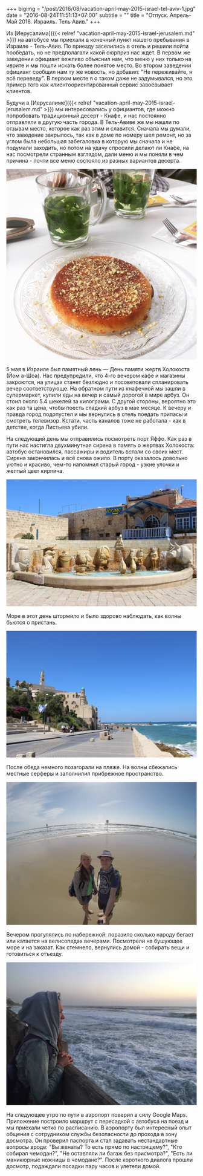 +++
bigimg = "/post/2016/08/vacation-april-may-2015-israel-tel-aviv-1.jpg"
date = "2016-08-24T11:51:13+07:00"
subtitle = ""
title = "Отпуск. Апрель-Май 2016. Израиль. Тель Авив."
+++

Из [Иерусалима]({{< relref "vacation-april-may-2015-israel-jerusalem.md" >}}) на автобусе мы приехали в конечный пункт нашего пребывания в Израиле - Тель-Авив. По приезду заселились в отель и решили пойти пообедать, но не предполагали какой сюрприз нас ждет. В первом же заведении официант вежливо объяснил нам, что меню у них только на иврите и мы пошли искать более понятое место. Во втором заведении официант сообщил нам ту же новость, но добавил: "Не переживайте, я всё переведу". В первом месте я о таком даже не задумывался, но это пример того как клиентоориентированный сервис завоёвывает клиентов.

Будучи в [Иерусалиме]({{< relref "vacation-april-may-2015-israel-jerusalem.md" >}}) мы интересовались у официантов, где можно попробовать традиционный десерт - Кнафе, и нас постоянно отправляли в другую часть города. В Тель-Авиве же мы нашли по отзывам место, которое как раз этим и славится. Сначала мы думали, что заведение закрылось, так как в доме по номеру шел ремонт, но за углом была небольшая забегаловка в которую мы сначала и не подумали заходить, но потом на удачу спросили делают ли Кнафе, на нас посмотрели странным взглядом, дали меню и мы поняли в чем причина - почти все меню состояло из разных вариантов десерта.

![image](/post/2016/08/vacation-april-may-2015-israel-tel-aviv-2.jpg)

5 мая в Израиле был памятный лень — День памяти жертв Холокоста (Йом а-Шоа). Нас предупредили, что 4-го вечером кафе и магазины закроются, на улицах станет безлюдно и посоветовали спланировать вечер соответствующе. На обратном пути из кнафечной мы зашли в супермаркет, купили еды на вечер и самый дорогой в мире арбуз. Он стоил около 5.4 шекелей за килограмм. С другой стороны, вероятно это как раз та цена, чтобы поесть сладкий арбуз в мае месяце. К вечеру и правда город подопустел и мы вернулись в отель поедать припасы и смотреть телевизор. Кстати, часть каналов тоже не работала - как в детстве, когда Листьева убили.

На следующий день мы отправились посмотреть порт Яффо. Как раз в пути нас настигла двухминутная сирена в память о жертвах Холокоста: автобус остановился, пассажиры и водитель встали со своих мест. Сирена закончилась и всё снова ожило. В порту оказалось довольно уютно и красиво, чем-то напомнил старый город - узкие улочки и желтый цвет кирпича.

![image](/post/2016/08/vacation-april-may-2015-israel-tel-aviv-3.jpg)

Море в этот день штормило и было здорово наблюдать, как волны бьются о пристань.

![image](/post/2016/08/vacation-april-may-2015-israel-tel-aviv-4.jpg)

После обеда немного позагорали на пляже. На волны сбежались местные серферы и заполнилил прибрежное пространство. 

![image](/post/2016/08/vacation-april-may-2015-israel-tel-aviv-5.jpg)

Вечером прогулялись по набережной: поразило сколько народу бегает или катается на велисопедах вечерами. Посмотрели на бушующее море и на заказат. Как стемнело, вернулись домой - собирать вещи и готовиться к отъезду.

![image](/post/2016/08/vacation-april-may-2015-israel-tel-aviv-6.jpg)

На следующее утро по пути в аэропорт поверил в силу Google Maps. Приложение построило маршрут с пересадкой с автобуса на поезд и мы приехали четко по расписанию. В аэропорту был интересный опыт общения с сотрудником службы безопасности до прохода в зону досмотра. Он проверил паспорта и стал задавать нестандартные вопросы вроде: "Вы женаты? То есть прямо по настоящему?", "Кто собирал чемодан?", "Не оставляли ли багаж без присмотра?", "Есть ли маникюрные ножницы в чемодане?". После короткого диалога прошли досмотр, подаждали посадки пару часов и улетели домой.